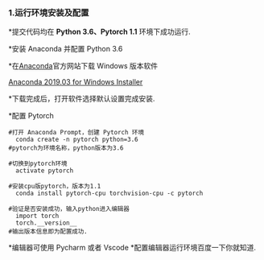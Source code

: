 

### 1.运行环境安装及配置
  \*提交代码均在 **Python 3.6、Pytorch 1.1** 环境下成功运行.

  \*安装 Anaconda 并配置 Python 3.6
  
  \*在[Anaconda](http://jianshu.com)官方网站下载 Windows 版本软件
  
   [Anaconda 2019.03 for Windows Installer](https://repo.anaconda.com/archive/Anaconda3-2019.03-Windows-x86_64.exe)
  
  \*下载完成后，打开软件选择默认设置完成安装.
  
  
  \*配置 Pytorch 
  ```
  #打开 Anaconda Prompt，创建 Pytorch 环境
    conda create -n pytorch python=3.6
  #pytorch为环境名称，python版本为3.6
  
  #切换到pytorch环境
    activate pytorch
  
  #安装cpu版pytorch，版本为1.1
    conda install pytorch-cpu torchvision-cpu -c pytorch
  
  #验证是否安装成功，输入python进入编辑器
    import torch
    torch.__version__
  #输出版本信息即为配置成功.
  ```

  \*编辑器可使用 Pycharm 或者 Vscode
  \*配置编辑器运行环境百度一下你就知道.
  
